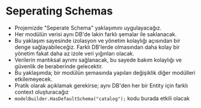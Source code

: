 # Seperating Schemas

- Projemizde "Seperate Schema" yaklaşımını uygulayacağız.
- Her modülün verisi aynı DB'de lakin farklı şemalar ile saklanacak.
- Bu yaklaşım sayesinde izolasyon ve yönetim kolaylığı açısından bir denge sağlayabileceğiz. Farklı DB'lerde olmasından daha kolay bir yönetim fakat daha az izole veri yığınları olacak.
- Verilerin mantıksal ayrımı sağlanacak, bu sayede bakım kolaylığı ve güvenlik de beraberinde gelecektir.
- Bu yaklaşımda; bir modülün şemasında yapılan değişiklik diğer modülleri etkilemeyecek.
- Pratik olarak açıklamak gerekirse; aynı DB'den her bir Entity için farklı context oluşturacağız
- ```modelBuilder.HasDefaultSchema("catalog");``` kodu burada etkili olacak
